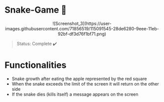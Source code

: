 # Snake-Game 🐍
<div align="center">![Screenshot_3](https://user-images.githubusercontent.com/71856519/115091545-28de6280-9eee-11eb-92bf-df3d76f1bf71.png)</div>

> Status: Complete ✔️ 
# Functionalities
- Snake growth after eating the apple represented by the red square
- When the snake exceeds the limit of the screen it will return on the other side
- If the snake dies (kills itself) a message appears on the screen
